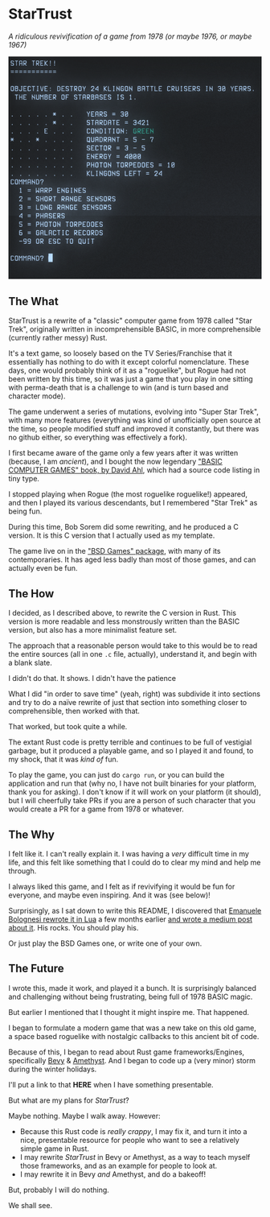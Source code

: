 # StarTrust

_A ridiculous revivification of a game from 1978
(or maybe 1976, or maybe 1967)_

![An old school character mode game screen](docs/game.png)
## The What
StarTrust is a rewrite of a "classic" computer game from 1978 called "Star Trek",
originally written in incomprehensible BASIC, in more comprehensible
(currently rather messy) Rust.

It's a text game, so loosely based on the TV Series/Franchise that
it essentially has nothing to do with it except colorful nomenclature.
These days, one would probably think of it as a "roguelike", but Rogue
had not been written by this time, so it was just a game that you play
in one sitting with perma-death that is a challenge to win (and is
turn based and character mode).

The game underwent a series of mutations, evolving into "Super Star Trek",
with many more features (everything was kind of unofficially open source
at the time, so people modified stuff and improved it constantly, but
there was no github either, so everything was effectively a fork).

I first became aware of the game only a few years after it was written (because,
I am *ancient*), and I bought the now legendary ["BASIC COMPUTER GAMES"
book, by David Ahl](https://archive.org/details/basic-computer-games-microcomputer-edition),
which had a source code listing in tiny type.

I stopped playing when Rogue (the most roguelike roguelike!) appeared,
and then I played its various descendants, but I remembered "Star Trek"
as being fun.

During this time, Bob Sorem did some rewriting, and he produced a C version.
It is this C version that I actually used as my template.

The game live on in the ["BSD Games" package](ps://wiki.linuxquestions.org/wiki/BSD_games),
with many of its contemporaries. It has aged less badly than most of those
games, and can actually even be fun.

## The How

I decided, as I described above, to rewrite the C version in Rust. This
version is more readable and less monstrously written than the BASIC
version, but also has a more minimalist feature set.

The approach that a reasonable person would take to this would be to
read the entire sources (all in one `.c` file, actually), understand it,
and begin with a blank slate.

I didn't do that. It shows. I didn't have the patience

What I did "in order to save time" (yeah, right) was subdivide it into
sections and try to do a naïve rewrite of just that section into something
closer to comprehensible, then worked with that.

That worked, but took quite a while.

The extant Rust code is pretty terrible and continues to be full of
vestigial garbage, but it produced a playable game, and so I played it
and found, to my shock, that it was *kind of* fun.

To play the game, you can just do `cargo run`, or you can build the
application and run that (why no, I have not built binaries for your
platform, thank you for asking). I don't know if it will work on
your platform (it should), but I will cheerfully take PRs if you
are a person of such character that you would create a PR for a
game from 1978 or whatever.

## The Why

I felt like it. I can't really explain it. I was having a _very_ difficult
time in my life, and this felt like something that I could do to clear
my mind and help me through.

I always liked this game, and I felt as if revivifying it would be
fun for everyone, and maybe even inspiring. And it was (see below)!

Surprisingly, as I sat down to write this README, I discovered that
[Emanuele Bolognesi rewrote it in Lua](ps://emabolo.com/article/i-rewrote-the-1978-text-only-super-star-trek-game)
a few months earlier
[and wrote a medium post about it](https://medium.com/@emabolo/i-rewrote-the-1978-star-trek-game-and-this-is-what-happened-f4425f8d586).
His rocks. You should play his.

Or just play the BSD Games one, or write one of your own.

## The Future

I wrote this, made it work, and played it a bunch. It is surprisingly
balanced and challenging without being frustrating, being full of 1978
BASIC magic.

But earlier I mentioned that I thought it might inspire me. That happened.

I began to formulate a modern game that was a new take on this old game,
a space based roguelike with nostalgic callbacks to this ancient
bit of code.

Because of this, I began to read about Rust game frameworks/Engines, specifically
[Bevy](https://github.com/bevyengine/bevy) & [Amethyst](https://github.com/amethyst/amethyst).
And I began to code up a (very minor) storm during the winter holidays.

I'll put a link to that **HERE** when I have something presentable.

But what are my plans for _StarTrust_?

Maybe nothing. Maybe I walk away. However:
* Because this Rust code is _really crappy_, I may fix it, and turn
 it into a nice, presentable resource for people who want to see a
 relatively simple game in Rust.
* I may rewrite *StarTrust* in Bevy or Amethyst, as a way to teach
 myself those frameworks, and as an example for people to look at.
* I may rewrite it in Bevy *and* Amethyst, and do a bakeoff!

But, probably I will do nothing.

We shall see.
